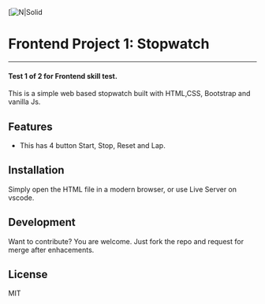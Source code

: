 [![N|Solid](https://th.bing.com/th/id/OIP.GuhO1qcxy7T-gQJoAfZWWgHaEO?w=281&h=180&c=7&r=0&o=5&dpr=1.4&pid=1.7)
# Frontend Project 1: Stopwatch
----------------------------------
#### Test 1 of 2 for Frontend skill test.

This is a simple web based stopwatch built with HTML,CSS, Bootstrap and vanilla Js.
## Features

- This has 4 button Start, Stop, Reset and Lap.

## Installation
Simply open the HTML file in a modern browser, or use Live Server on vscode.

## Development

Want to contribute? You are welcome. Just fork the repo and request for merge after enhacements.

## License

MIT


